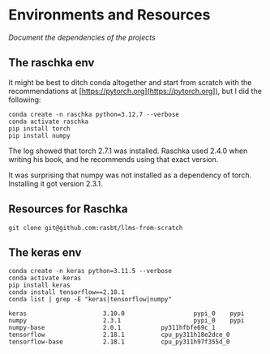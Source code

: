 # Environments and Resources

*Document the dependencies of the projects*

## The raschka env

It might be best to ditch conda altogether and start from scratch with the 
recommendations at [https://pytorch.org](https://pytorch.org]), but I did
the following:

```
conda create -n raschka python=3.12.7 --verbose
conda activate raschka
pip install torch
pip install numpy
```

The log showed that torch 2.7.1 was installed. Raschka used 2.4.0 when writing his book, and
he recommends using that exact version.

It was surprising that numpy was not installed as a dependency of torch. Installing it got
version 2.3.1.

## Resources for Raschka

```
git clone git@github.com:rasbt/llms-from-scratch
```

## The keras env

```
conda create -n keras python=3.11.5 --verbose
conda activate keras
pip install keras
conda install tensorflow==2.18.1
conda list | grep -E "keras|tensorflow|numpy"
```

```
keras                     3.10.0                   pypi_0    pypi
numpy                     2.3.1                    pypi_0    pypi
numpy-base                2.0.1           py311hfbfe69c_1  
tensorflow                2.18.1          cpu_py311h18e2dce_0  
tensorflow-base           2.18.1          cpu_py311h97f355d_0  
```
